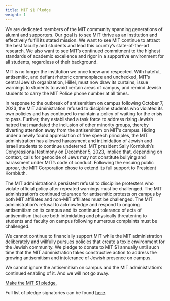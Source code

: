 ```yaml
---
title: MIT $1 Pledge
weight: 1
---
```


We are dedicated members of the MIT community spanning generations of alumni and supporters. Our goal is to see MIT thrive as an institution and effectively fulfill its stated mission. We want to see MIT continue to attract the best faculty and students and lead this country’s state-of-the-art research. We also want to see MIT’s continued commitment to the highest standards of academic excellence and rigor in a supportive environment for all students, regardless of their background.

MIT is no longer the institution we once knew and respected. With hateful, antisemitic, and defiant rhetoric commonplace and unchecked, MIT’s central Jewish organization, Hillel, must now draw its curtains, issue warnings to students to avoid certain areas of campus, and remind Jewish students to carry the MIT Police phone number at all times.  

In response to the outbreak of antisemitism on campus following October 7, 2023, the MIT administration refused to discipline students who violated its own policies and has continued to maintain a policy of waiting for the crisis to pass. Further, they established a task force to address rising Jewish hatred that mandated the inclusion of other minority groups, thereby diverting attention away from the antisemitism on MIT’s campus. Hiding under a newly found appreciation of free speech principles, the MIT administration has allowed harassment and intimidation of Jewish and Israeli students to continue undeterred. MIT president Sally Kornbluth’s Congressional testimony on December 5, 2023, implied that, depending on context, calls for genocide of Jews may not constitute bullying and harassment under MIT’s code of conduct. Following the ensuing public uproar, the MIT Corporation chose to extend its full support to President Kornbluth.

The MIT administration’s persistent refusal to discipline protesters who violate official policy after repeated warnings must be challenged. The MIT administration’s continued tolerance for antisemitic protests on campus by both MIT affiliates and non-MIT affiliates must be challenged.  The MIT administration’s refusal to acknowledge and respond to ongoing antisemitism on its campus and its continued tolerance of acts of antisemitism that are both intimidating and physically threatening to students and faculty on campus following numerous complaints must be challenged.

We cannot continue to financially support MIT while the MIT administration deliberately and willfully pursues policies that create a toxic environment for the Jewish community. We pledge to donate to MIT $1 annually until such time that the MIT administration takes constructive action to address the growing antisemitism and intolerance of Jewish presence on campus.

We cannot ignore the antisemitism on campus and the MIT administration’s continued enabling of it.  And we will not go away. 

[Make the MIT $1 pledge.](https://forms.gle/y5vqK7tLs1TZ4phu8)

Full list of pledge signatories can be found [here](https://docs.google.com/document/d/1qDtpGq53HdMxq7Msc1U60nXpp636muWu5RtmT9KI_eU/edit?usp=sharing).